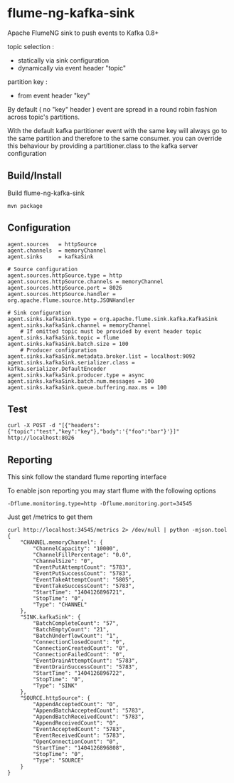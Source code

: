 flume-ng-kafka-sink
===================

Apache FlumeNG sink to push events to Kafka 0.8+

topic selection :
 - statically via sink configuration
 - dynamically via event header "topic"

partition key :
 - from event header "key"

By default ( no "key" header ) event are spread
in a round robin fashion across topic's partitions.

With the default kafka partitioner event with the same key
will always go to the same partition and therefore to the same consumer.
you can override this behaviour by providing a partitioner.class to
the kafka server configuration

Build/Install
-------------

Build flume-ng-kafka-sink 

    mvn package

Configuration
-------------

    agent.sources   = httpSource
    agent.channels  = memoryChannel
    agent.sinks     = kafkaSink

    # Source configuration
    agent.sources.httpSource.type = http
    agent.sources.httpSource.channels = memoryChannel
    agent.sources.httpSource.port = 8026
    agent.sources.httpSource.handler = org.apache.flume.source.http.JSONHandler

    # Sink configuration
    agent.sinks.kafkaSink.type = org.apache.flume.sink.kafka.KafkaSink
    agent.sinks.kafkaSink.channel = memoryChannel
        # If omitted topic must be provided by event header topic
    agent.sinks.kafkaSink.topic = flume
    agent.sinks.kafkaSink.batch.size = 100
        # Producer configuration
    agent.sinks.kafkaSink.metadata.broker.list = localhost:9092
    agent.sinks.kafkaSink.serializer.class = kafka.serializer.DefaultEncoder
    agent.sinks.kafkaSink.producer.type = async
    agent.sinks.kafkaSink.batch.num.messages = 100
    agent.sinks.kafkaSink.queue.buffering.max.ms = 100

Test
----
    curl -X POST -d "[{"headers":{"topic":"test","key":"key"},"body":'{"foo":"bar"}'}]" http://localhost:8026

Reporting
---------

This sink follow the standard flume reporting interface

To enable json reporting you may start flume with the following options
    
    -Dflume.monitoring.type=http -Dflume.monitoring.port=34545

Just get /metrics to get them
    
    curl http://localhost:34545/metrics 2> /dev/null | python -mjson.tool
    {
        "CHANNEL.memoryChannel": {
            "ChannelCapacity": "10000",
            "ChannelFillPercentage": "0.0",
            "ChannelSize": "0",
            "EventPutAttemptCount": "5783",
            "EventPutSuccessCount": "5783",
            "EventTakeAttemptCount": "5805",
            "EventTakeSuccessCount": "5783",
            "StartTime": "1404126896721",
            "StopTime": "0",
            "Type": "CHANNEL"
        },
        "SINK.kafkaSink": {
            "BatchCompleteCount": "57",
            "BatchEmptyCount": "21",
            "BatchUnderflowCount": "1",
            "ConnectionClosedCount": "0",
            "ConnectionCreatedCount": "0",
            "ConnectionFailedCount": "0",
            "EventDrainAttemptCount": "5783",
            "EventDrainSuccessCount": "5783",
            "StartTime": "1404126896722",
            "StopTime": "0",
            "Type": "SINK"
        },
        "SOURCE.httpSource": {
            "AppendAcceptedCount": "0",
            "AppendBatchAcceptedCount": "5783",
            "AppendBatchReceivedCount": "5783",
            "AppendReceivedCount": "0",
            "EventAcceptedCount": "5783",
            "EventReceivedCount": "5783",
            "OpenConnectionCount": "0",
            "StartTime": "1404126896808",
            "StopTime": "0",
            "Type": "SOURCE"
        }
    }
